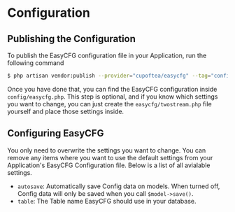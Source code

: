 # Configuration
<!-- [[TOC]] -->

## Publishing the Configuration

To publish the EasyCFG configuration file in your Application, run the following command

```bash
$ php artisan vendor:publish --provider="cupoftea/easycfg" --tag="config"
```

Once you have done that, you can find the EasyCFG configuration inside `config/easycfg.php`. This step is optional, and if you know which settings you want to change, you can just create the `easycfg/twostream.php` file yourself and place those settings inside.

## Configuring EasyCFG

You only need to overwrite the settings you want to change. You can remove any items where you want to use the default settings from your Application's EasyCFG Configuration file. Below is a list of all avialable settings.

 - `autosave`: Automatically save Config data on models. When turned off, Config data will only be saved when you call `$model->save()`.
 - `table`: The Table name EasyCFG should use in your database.
